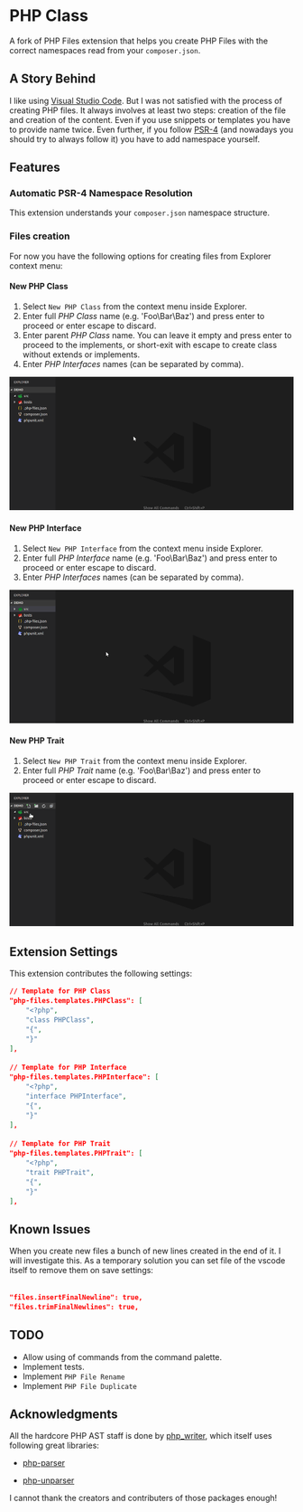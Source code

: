 PHP Class
=========

A fork of PHP Files extension that helps you create PHP Files with the correct
namespaces read from your `composer.json`. 

## A Story Behind

I like using [Visual Studio Code](https://code.visualstudio.com/).
But I was not satisfied with the process of creating PHP files. It always
involves at least two steps: creation of the file and creation of the content.
Even if you use snippets or templates you have to provide name twice. Even further,
if you follow [PSR-4](http://www.php-fig.org/psr/psr-4/) (and nowadays you should
try to always follow it) you have to add namespace yourself.

## Features

### Automatic PSR-4 Namespace Resolution

This extension understands your `composer.json` namespace structure.

### Files creation

For now you have the following options for creating files from Explorer context
menu:

#### New PHP Class

1. Select `New PHP Class` from the context menu inside Explorer.
2. Enter full _PHP Class_ name (e.g. 'Foo\Bar\Baz') and press enter to proceed or enter escape to discard.
3. Enter parent _PHP Class_ name. You can leave it empty and press enter to proceed to the implements,
or short-exit with escape to create class without extends or implements.
4. Enter _PHP Interfaces_ names (can be separated by comma).

![php_files_class_creation](images/php_files_class_creation.gif)

#### New PHP Interface

1. Select `New PHP Interface` from the context menu inside Explorer.
2. Enter full _PHP Interface_ name (e.g. 'Foo\Bar\Baz') and press enter to proceed or enter escape to discard.
3. Enter _PHP Interfaces_ names (can be separated by comma).

![php_files_interface_creation](images/php_files_interface_creation.gif)

#### New PHP Trait

1. Select `New PHP Trait` from the context menu inside Explorer.
2. Enter full _PHP Trait_ name (e.g. 'Foo\Bar\Baz') and press enter to proceed or enter escape to discard.

![php_files_trait_creation](images/php_files_trait_creation.gif)

## Extension Settings

This extension contributes the following settings:

```json
// Template for PHP Class
"php-files.templates.PHPClass": [
    "<?php",
    "class PHPClass",
    "{",
    "}"
],

// Template for PHP Interface
"php-files.templates.PHPInterface": [
    "<?php",
    "interface PHPInterface",
    "{",
    "}"
],

// Template for PHP Trait
"php-files.templates.PHPTrait": [
    "<?php",
    "trait PHPTrait",
    "{",
    "}"
],
```

## Known Issues

When you create new files a bunch of new lines created in the end of it.
I will investigate this. As a temporary solution you can set file of the vscode itself to remove them on save settings:

```json

"files.insertFinalNewline": true,
"files.trimFinalNewlines": true,

```

## TODO

- Allow using of commands from the command palette.
- Implement tests.
- Implement `PHP File Rename`
- Implement `PHP File Duplicate`

## Acknowledgments

All the hardcore PHP AST staff is done by [php_writer](https://github.com/glayzzle/php-writer), which itself uses following great libraries:

- [php-parser](https://github.com/glayzzle/php-parser)

- [php-unparser](https://github.com/chris-l/php-unparser)

I cannot thank the creators and contributers of those packages enough!
